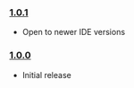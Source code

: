 ### [1.0.1](https://github.com/shiraji/find-pull-request/releases/tag/release-1.0.1)

* Open to newer IDE versions

### [1.0.0](https://github.com/shiraji/find-pull-request/releases/tag/release-1.0.0)

* Initial release